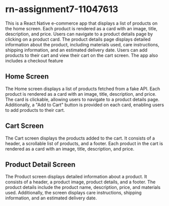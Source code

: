 # rn-assignment7-11047613

This is a React Native e-commerce app that displays a list of products on the home screen. Each product is rendered as a card with an image, title, description, and price. Users can navigate to a product details page by clicking on a product card. The product details page displays detailed information about the product, including materials used, care instructions, shipping information, and an estimated delivery date. Users can add products to their cart and view their cart on the cart screen. The app also includes a checkout feature

## Home Screen
The Home screen displays a list of products fetched from a fake API. Each product is rendered as a card with an image, title, description, and price. The card is clickable, allowing users to navigate to a product details page. Additionally, a "Add to Cart" button is provided on each card, enabling users to add products to their cart. 

## Cart Screen
The Cart screen displays the products added to the cart. It consists of a header, a scrollable list of products, and a footer. Each product in the cart is rendered as a card with an image, title, description, and price.

## Product Detail Screen
The Product screen displays detailed information about a product. It consists of a header, a product image, product details, and a footer. The product details include the product name, description, price, and materials used. Additionally, the screen displays care instructions, shipping information, and an estimated delivery date.